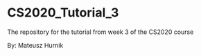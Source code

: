 # CS2020_Tutorial_3
The repository for the tutorial from week 3 of the CS2020 course

By: Mateusz Hurnik